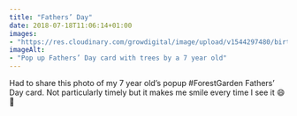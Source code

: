 ```yaml
---
title: "Fathers’ Day"
date: 2018-07-18T11:06:14+01:00
images: 
- "https://res.cloudinary.com/growdigital/image/upload/v1544297480/birthday-card-41557279710.jpg"
imageAlt: 
- "Pop up Fathers’ Day card with trees by a 7 year old"
---
```


Had to share this photo of my 7 year old’s popup #ForestGarden Fathers’ Day card. Not particularly timely but it makes me smile every time I see it 😄 🌳
